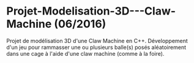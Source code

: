 # Projet-Modelisation-3D---Claw-Machine (06/2016)
Projet de modélisation 3D d'une Claw Machine en C++. 
Développement d'un jeu pour rammasser une ou plusieurs balle(s) posés aléatoirement dans une cage à l'aide d'une claw machine (comme à la foire).
